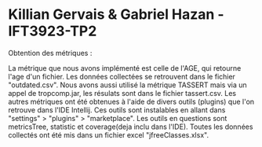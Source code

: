 # Killian Gervais & Gabriel Hazan - IFT3923-TP2

Obtention des métriques :

La métrique que nous avons implémenté est celle de l'AGE, qui retourne l'age d'un fichier. Les données collectées se retrouvent dans le fichier "outdated.csv".
Nous avons aussi utilisé la métrique TASSERT mais via un appel de tropcomp.jar, les résulats sont dans le fichier tassert.csv.
Les autres métriques ont été obtenues à l'aide de divers outils (plugins) que l'on retrouve dans l'IDE Intellij.
Ces outils sont instalables en allant dans "settings" > "plugins" > "marketplace".
Les outils en questions sont metricsTree, statistic et coverage(deja inclu dans l'IDE).
Toutes les données collectés ont été mis dans un fichier excel "jfreeClasses.xlsx".
